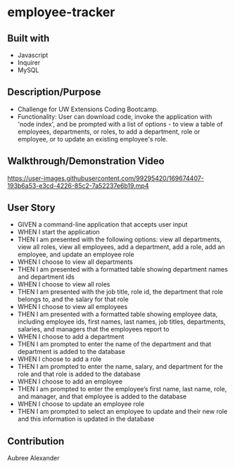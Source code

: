 # employee-tracker

## Built with 
 * Javascript
 * Inquirer
 * MySQL


## Description/Purpose
* Challenge for UW Extensions Coding Bootcamp. 
* Functionality: User can download code, invoke the application with 'node index', and be prompted with a list of options - to view a table of employees, departments, or roles, to add a department, role or employee, or to update an existing employee's role. 

## Walkthrough/Demonstration Video
https://user-images.githubusercontent.com/99295420/169674407-193b6a53-e3cd-4226-85c2-7a52237e6b19.mp4


## User Story 
* GIVEN a command-line application that accepts user input
* WHEN I start the application
* THEN I am presented with the following options: view all departments, view all roles, view all employees, add a department, add a role, add an employee, and update an employee role
* WHEN I choose to view all departments
* THEN I am presented with a formatted table showing department names and department ids
* WHEN I choose to view all roles
* THEN I am presented with the job title, role id, the department that role belongs to, and the salary for that role
* WHEN I choose to view all employees
* THEN I am presented with a formatted table showing employee data, including employee ids, first names, last names, job titles, departments, salaries, and managers that the employees report to
* WHEN I choose to add a department
* THEN I am prompted to enter the name of the department and that department is added to the database
* WHEN I choose to add a role
* THEN I am prompted to enter the name, salary, and department for the role and that role is added to the database
* WHEN I choose to add an employee
* THEN I am prompted to enter the employee’s first name, last name, role, and manager, and that employee is added to the database
* WHEN I choose to update an employee role
* THEN I am prompted to select an employee to update and their new role and this information is updated in the database


## Contribution
Aubree Alexander
